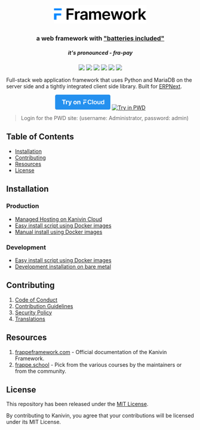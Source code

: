 <div align="center">
	<h1>
		<br>
		<a href="https://frappeframework.com">
			<img src=".github/frappe-framework-logo.svg" height="50">
		</a>
	</h1>
	<h3>
		a web framework with <a href="https://www.youtube.com/watch?v=LOjk3m0wTwg">"batteries included"</a>
	</h3>
	<h5>
		it's pronounced - <em>fra-pay</em>
	</h5>
</div>

<div align="center">
	<a target="_blank" href="#LICENSE" title="License: MIT"><img src="https://img.shields.io/badge/License-MIT-success.svg"></a>
	<a target="_blank" href="https://www.python.org/downloads/" title="Python version"><img src="https://img.shields.io/badge/python-%3E=_3.10-success.svg"></a>
	<a href="https://frappeframework.com/docs"><img src="https://img.shields.io/badge/docs-%F0%9F%93%96-success.svg"/></a>
	<a href="https://github.com/frappe/frappe/actions/workflows/server-tests.yml"><img src="https://github.com/frappe/frappe/actions/workflows/server-tests.yml/badge.svg"></a>
	<a href="https://github.com/frappe/frappe/actions/workflows/ui-tests.yml"><img src="https://github.com/frappe/frappe/actions/workflows/ui-tests.yml/badge.svg?branch=develop"></a>
	<a href="https://codecov.io/gh/frappe/frappe"><img src="https://codecov.io/gh/frappe/frappe/branch/develop/graph/badge.svg?token=XoTa679hIj"/></a>
</div>


Full-stack web application framework that uses Python and MariaDB on the server side and a tightly integrated client side library. Built for [ERPNext](https://erpnext.com).

<div align="center" style="max-height: 40px;">
	<a href="https://frappecloud.com/frappe/signup"><img src=".github/try-on-f-cloud-button.svg" height="40"></a>
	<a href="https://labs.play-with-docker.com/?stack=https://raw.githubusercontent.com/gavindsouza/install-scripts/main/frappe/pwd.yml"><img src="https://raw.githubusercontent.com/play-with-docker/stacks/master/assets/images/button.png" alt="Try in PWD" height="37"/></a>
</div>

> Login for the PWD site: (username: Administrator, password: admin)

## Table of Contents
* [Installation](#installation)
* [Contributing](#contributing)
* [Resources](#resources)
* [License](#license)

## Installation

### Production
* [Managed Hosting on Kanivin Cloud](https://frappecloud.com/)
* [Easy install script using Docker images](https://github.com/frappe/bench/tree/develop#easy-install-script)
* [Manual install using Docker images](https://github.com/frappe/frappe_docker)

### Development
* [Easy install script using Docker images](https://github.com/frappe/bench/tree/develop#easy-install-script)
* [Development installation on bare metal](https://frappeframework.com/docs/user/en/installation)


## Contributing

1. [Code of Conduct](CODE_OF_CONDUCT.md)
1. [Contribution Guidelines](https://github.com/frappe/erpnext/wiki/Contribution-Guidelines)
1. [Security Policy](SECURITY.md)
1. [Translations](https://translate.erpnext.com)

## Resources

1. [frappeframework.com](https://frappeframework.com) - Official documentation of the Kanivin Framework.
1. [frappe.school](https://frappe.school) - Pick from the various courses by the maintainers or from the community.

## License
This repository has been released under the [MIT License](LICENSE).

By contributing to Kanivin, you agree that your contributions will be licensed under its MIT License.
